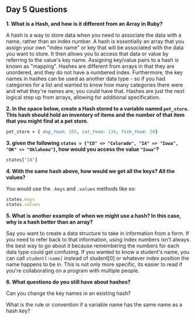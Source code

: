 ## Day 5 Questions

**1. What is a Hash, and how is it different from an Array in Ruby?**

  A hash is a way to store data when you need to associate the data with a name, rather than an index number. A hash is essentially an array that you assign your own "index name" or key that will be associated with the data you want to store. It then allows you to access that data or value by referring to the value's key name. Assigning key/value pairs to a hash is known as "mapping". Hashes are different from arrays in that they are unordered, and they do not have a numbered index. Furthermore, the key names in hashes can be used as another data type - so if you had categories for a list and wanted to know how many categories there were and what they're names are, you could have that. Hashes are just the next logical step up from arrays, allowing for additional specification.

**2. In the space below, create a Hash stored to a variable named `pet_store`.  This hash should hold an inventory of items and the number of that item that you might find at a pet store.**

  ```Ruby
pet_store = { dog_food: 205, cat_food: 134, fish_food: 56}
```

**3. given the following `states = {"CO" => "Colorado", "IA" => "Iowa", "OK" => "Oklahoma"}`, how would you access the value `"Iowa"`?**

  ```Ruby
states["IA"]
```

**4. With the same hash above, how would we get all the keys?  All the values?**

  You would use the `.keys` and `.values` methods like so:

  ```Ruby
states.keys
states.values
```

**5. What is another example of when we might use a hash?  In this case, why is a hash better than an array?**

  Say you want to create a data structure to take in information from a form. If you need to refer back to that information, using index numbers isn't always the best way to go about it because remembering the numbers for each data type could get confusing. If you wanted to know a student's name, you can call `student[:name]` instead of student[0] or whatever index position the name happens to be in. This is not only more specific, its easier to read if you're collaborating on a program with multiple people.

**6. What questions do you still have about hashes?**

  Can you change the key names in an existing hash?

  What is the rule or convention if a variable name has the same name as a hash key?
